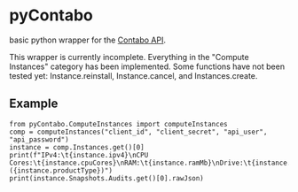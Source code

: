 # pyContabo
basic python wrapper for the [Contabo API](https://api.contabo.com).

This wrapper is currently incomplete.
Everything in the "Compute Instances" category has been implemented.
Some functions have not been tested yet: Instance.reinstall, Instance.cancel, and Instances.create.
## Example 
```
from pyContabo.ComputeInstances import computeInstances
comp = computeInstances("client_id", "client_secret", "api_user", "api_password")
instance = comp.Instances.get()[0]
print(f"IPv4:\t{instance.ipv4}\nCPU Cores:\t{instance.cpuCores}\nRAM:\t{instance.ramMb}\nDrive:\t{instance.diskMb} ({instance.productType})")
print(instance.Snapshots.Audits.get()[0].rawJson)
```
